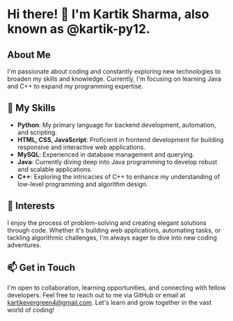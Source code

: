 # Hi there! 👋 I'm Kartik Sharma, also known as @kartik-py12.

## About Me

I'm passionate about coding and constantly exploring new technologies to broaden my skills and knowledge. Currently, I'm focusing on learning Java and C++ to expand my programming expertise.

## 🚀 My Skills

- **Python**: My primary language for backend development, automation, and scripting.
- **HTML, CSS, JavaScript**: Proficient in frontend development for building responsive and interactive web applications.
- **MySQL**: Experienced in database management and querying.
- **Java**: Currently diving deep into Java programming to develop robust and scalable applications.
- **C++**: Exploring the intricacies of C++ to enhance my understanding of low-level programming and algorithm design.

## 🌱 Interests

I enjoy the process of problem-solving and creating elegant solutions through code. Whether it's building web applications, automating tasks, or tackling algorithmic challenges, I'm always eager to dive into new coding adventures.

## 📫 Get in Touch

I'm open to collaboration, learning opportunities, and connecting with fellow developers. Feel free to reach out to me via GitHub or email at [kartikevergreen4@gmail.com](mailto:kartikevergreen4@gmail.com). Let's learn and grow together in the vast world of coding!



<!---
kartik-py12/kartik-py12 is a ✨ special ✨ repository because its `README.md` (this file) appears on your GitHub profile.
You can click the Preview link to take a look at your changes.
--->
